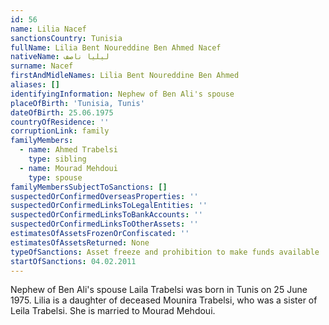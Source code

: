 ```yaml
---
id: 56
name: Lilia Nacef
sanctionsCountry: Tunisia
fullName: Lilia Bent Noureddine Ben Ahmed Nacef
nativeName: ليليا ناصف
surname: Nacef
firstAndMidleNames: Lilia Bent Noureddine Ben Ahmed
aliases: []
identifyingInformation: Nephew of Ben Ali's spouse
placeOfBirth: 'Tunisia, Tunis'
dateOfBirth: 25.06.1975
countryOfResidence: ''
corruptionLink: family
familyMembers:
  - name: Ahmed Trabelsi
    type: sibling
  - name: Mourad Mehdoui
    type: spouse
familyMembersSubjectToSanctions: []
suspectedOrConfirmedOverseasProperties: ''
suspectedOrConfirmedLinksToLegalEntities: ''
suspectedOrConfirmedLinksToBankAccounts: ''
suspectedOrConfirmedLinksToOtherAssets: ''
estimatesOfAssetsFrozenOrConfiscated: ''
estimatesOfAssetsReturned: None
typeOfSanctions: Asset freeze and prohibition to make funds available
startOfSanctions: 04.02.2011
---
```

Nephew of Ben Ali's spouse Laila Trabelsi was born in Tunis on 25 June 1975. 
Lilia is a daughter of deceased Mounira Trabelsi, who was a sister of Leila 
Trabelsi. She is married to Mourad Mehdoui.
